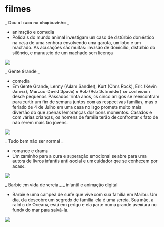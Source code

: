 # filmes
_ Deu a louca na chapéuzinho _
 - animação e comedia
 - Policiais do mundo animal investigam um caso de distúrbio 
doméstico na casa de uma senhora envolvendo uma garota, 
um lobo e um machado. As acusações são muitas: invasão de 
domicílio, distúrbio do silêncio, e manuseio de um machado 
sem licença

![](https://media1.tenor.com/m/27c7tFMeHEkAAAAd/japeththe-goat-hood-winked.gif)

_ Gente Grande _
 - comedia
 - Em Gente Grande, Lenny (Adam Sandler), 
Kurt (Chris Rock), Eric (Kevin James), 
Marcus (David Spade) e Rob (Rob Schneider) 
se conhecem desde pequenos. Passados trinta 
anos, os cinco amigos se reencontram para 
curtir um fim de semana juntos com as respectivas
famílias, mas o feriado de 4 de Julho em uma casa 
no lago promete muito mais diversão do que apenas 
lembranças dos bons momentos. Casados e com várias crianças,
os homens de família terão de confrontar o fato de não serem mais tão jovens.

![](https://media1.tenor.com/m/wQdHbqLkiHkAAAAd/china-anne-mcclain-cameron-boyce.gif)

_ Tudo bem não ser normal _
 - romance e drama
 - Um caminho para a cura e superação emocional se abre para uma autora de 
livros infantis anti-social e um cuidador que se conhecem por acaso.

![](https://media1.tenor.com/m/hnCNDiF-mZAAAAAd/seo-ye-ji-its-okay-to-not-be-okay.gif)

_ Barbie em vida de sereia _
 _ infantil e animação digital
 - Barbie é uma campeã de surfe que vive com sua família em Malibu. Um dia, ela descobre um segredo de família: ela é uma sereia. Sua mãe, a rainha de Oceana, está em perigo e ela parte numa grande aventura no fundo do mar para salvá-la.

![](https://media1.tenor.com/m/B8l-KTHS5xsAAAAd/fish-judgemental.gif)
